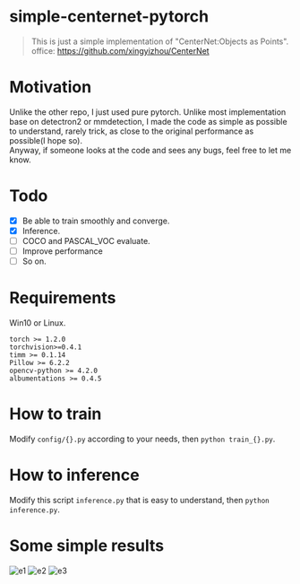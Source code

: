 # simple-centernet-pytorch
> This is just a simple implementation of "CenterNet:Objects as Points".  
> office: https://github.com/xingyizhou/CenterNet


# Motivation

Unlike the other repo, I just used pure pytorch. Unlike most implementation base on detectron2 or mmdetection, I made the code as simple as possible to understand, rarely trick, as close to the original performance as possible(I hope so).  
Anyway, if someone looks at the code and sees any bugs, feel free to let me know.  

# Todo

- [x] Be able to train smoothly and converge.
- [x] Inference.
- [ ] COCO and PASCAL_VOC evaluate.
- [ ] Improve performance
- [ ] So on.

# Requirements

Win10 or Linux.
```
torch >= 1.2.0  
torchvision>=0.4.1  
timm >= 0.1.14
Pillow >= 6.2.2
opencv-python >= 4.2.0
albumentations >= 0.4.5
```

# How to train

Modify ```config/{}.py``` according to your needs, then ```python train_{}.py```.

# How to inference

Modify this script ```inference.py``` that is easy to understand, then ```python inference.py```.

# Some simple results

![e1](https://raw.githubusercontent.com/gakkiri/simple-centernet-pytorch/master/asserts/inf.jpg?x-oss-process=image/watermark,type_ZmFuZ3poZW5naGVpdGk,shadow_10,text_aHR0cHM6Ly9ibG9nLmNzZG4ubmV0L3FxXzQzNDk3ODQ1,size_16,color_FFFFFF,t_70)
![e2](https://raw.githubusercontent.com/gakkiri/simple-centernet-pytorch/master/asserts/inf2.jpg?x-oss-process=image/watermark,type_ZmFuZ3poZW5naGVpdGk,shadow_10,text_aHR0cHM6Ly9ibG9nLmNzZG4ubmV0L3FxXzQzNDk3ODQ1,size_16,color_FFFFFF,t_70)
![e3](https://raw.githubusercontent.com/gakkiri/simple-centernet-pytorch/master/asserts/inf3.jpg?x-oss-process=image/watermark,type_ZmFuZ3poZW5naGVpdGk,shadow_10,text_aHR0cHM6Ly9ibG9nLmNzZG4ubmV0L3FxXzQzNDk3ODQ1,size_16,color_FFFFFF,t_70)
